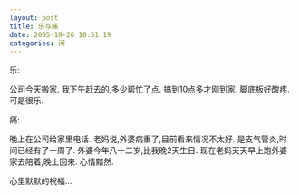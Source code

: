```yaml
---
layout: post
title: 乐与痛 
date: 2005-10-26 10:51:19
categories: 闲
---
```

乐:

公司今天搬家.
我下午赶去的,多少帮忙了点.
搞到10点多才刚到家.
脚底板好酸疼.可是很乐.

痛:

晚上在公司给家里电话.
老妈说,外婆病重了,目前看来情况不太好.
是支气管炎,时间已经有了一周了.
外婆今年八十二岁,比我晚2天生日.
现在老妈天天早上跑外婆家去陪着,晚上回来.
心情黯然.

心里默默的祝福...